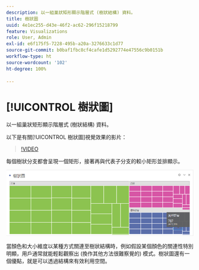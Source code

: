```yaml
---
description: 以一組巢狀矩形顯示階層式 (樹狀結構) 資料。
title: 樹狀圖
uuid: 4e1ec255-d43e-46f2-ac62-296f15218799
feature: Visualizations
role: User, Admin
exl-id: e6f175f5-7228-495b-a20a-3276633c1d77
source-git-commit: b0baf1fbc8cf4cafe1d5292774e47556c9b0151b
workflow-type: ht
source-wordcount: '102'
ht-degree: 100%

---
```


# [!UICONTROL 樹狀圖]

以一組巢狀矩形顯示階層式 (樹狀結構) 資料。

以下是有關[!UICONTROL 樹狀圖]視覺效果的影片：

>[!VIDEO](https://video.tv.adobe.com/v/334458/?quality=12)

每個樹狀分支都會呈現一個矩形，接著再與代表子分支的較小矩形並排顯示。

![](assets/treemap.png)

當顏色和大小維度以某種方式關連至樹狀結構時，例如假設某個顏色的關連性特別明顯，用戶通常就能輕鬆觀察出 (換作其他方法很難察覺的) 模式。樹狀圖還有一個優點，就是可以透過結構來有效利用空間。
